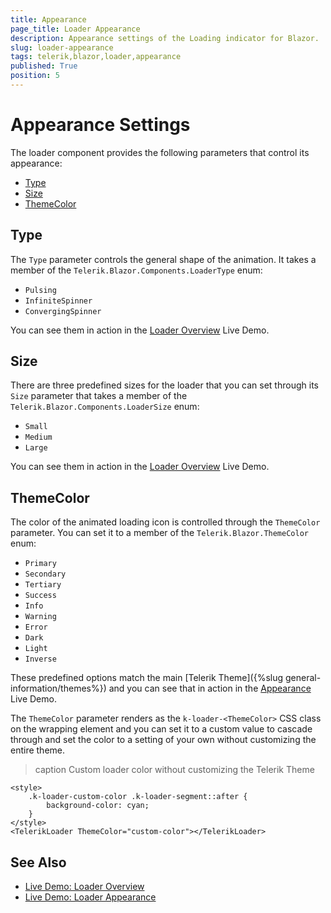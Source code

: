 ```yaml
---
title: Appearance
page_title: Loader Appearance
description: Appearance settings of the Loading indicator for Blazor.
slug: loader-appearance
tags: telerik,blazor,loader,appearance
published: True
position: 5
---
```


# Appearance Settings

The loader component provides the following parameters that control its appearance:

* [Type](#type)
* [Size](#size)
* [ThemeColor](#themecolor)

## Type

The `Type` parameter controls the general shape of the animation. It takes a member of the `Telerik.Blazor.Components.LoaderType` enum:

* `Pulsing`
* `InfiniteSpinner`
* `ConvergingSpinner`

You can see them in action in the [Loader Overview](https://demos.telerik.com/blazor-ui/loader/overview) Live Demo.

## Size

There are three predefined sizes for the loader that you can set through its `Size` parameter that takes a member of the `Telerik.Blazor.Components.LoaderSize` enum:

* `Small`
* `Medium`
* `Large`

You can see them in action in the [Loader Overview](https://demos.telerik.com/blazor-ui/loader/overview) Live Demo.

## ThemeColor

The color of the animated loading icon is controlled through the `ThemeColor` parameter. You can set it to a member of the `Telerik.Blazor.ThemeColor` enum:

* `Primary`
* `Secondary`
* `Tertiary`
* `Success`
* `Info`
* `Warning`
* `Error`
* `Dark`
* `Light`
* `Inverse`

These predefined options match the main [Telerik Theme]({%slug general-information/themes%}) and you can see that in action in the [Appearance](https://demos.telerik.com/blazor-ui/loader/appearance) Live Demo.

The `ThemeColor` parameter renders as the `k-loader-<ThemeColor>` CSS class on the wrapping element and you can set it to a custom value to cascade through and set the color to a setting of your own without customizing the entire theme.

>caption Custom loader color without customizing the Telerik Theme

````CSHTML
<style>
    .k-loader-custom-color .k-loader-segment::after {
        background-color: cyan;
    }
</style>
<TelerikLoader ThemeColor="custom-color"></TelerikLoader>
````

## See Also

  * [Live Demo: Loader Overview](https://demos.telerik.com/blazor-ui/loader/overview)
  * [Live Demo: Loader Appearance](https://demos.telerik.com/blazor-ui/loader/appearance)
